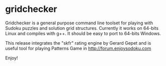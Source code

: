 # gridchecker

Gridchecker is a general purpose command line toolset for playing with Sudoku puzzles and solution grid structures.
Currently it works on 64-bits Linux and compiles with g++. It should be easy to port to 64-bits Windows.

This release integrates the "skfr" rating engine by Gerard Gepet and is useful tool for playing Patterns Game in http://forum.enjoysodoku.com

Enjoy!
